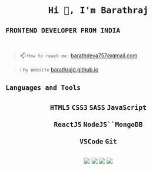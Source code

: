 <h1 align="center">

**`Hi 👋, I'm Barathraj`**

</h1>

## `FRONTEND DEVELOPER FROM INDIA`

<br>

> 📫 `How to reach me:` barathdeva757@gmail.com

> ℹ️ `My Website` [barathrajd.github.io](https://barathrajd.github.io)
> <br>

## `Languages and Tools`

<h2 align="center">

`HTML5`  `CSS3` `SASS`  `JavaScript`

`ReactJS` `NodeJS``MongoDB`

`VSCode` `Git`
</h2>

<h2 align="center">
<a href="https://linkedin.com/in/barathrajd" target="blank"><img src="https://img.icons8.com/color/25/000000/linkedin.png"/></a>
<a href="https://twitter.com/barathrajd" target="blank">  <img src="https://img.icons8.com/color/25/000000/twitter.png"/></a>
<a href="https://github.com/barathrajd" target="new_tab"> <img src="https://img.icons8.com/fluent/25/000000/github.png"/></a>
<a href="https://fb.com/barathrajd" target="blank"><img src="https://img.icons8.com/fluent/25/000000/facebook-new.png"/></a>
</h2>
